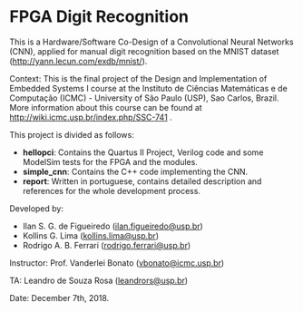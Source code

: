 # FPGA Digit Recognition

This is a Hardware/Software Co-Design of a Convolutional Neural Networks (CNN), applied for manual digit recognition based on the MNIST dataset (http://yann.lecun.com/exdb/mnist/).

Context:
This is the final project of the Design and Implementation of Embedded Systems I course at the Instituto de Ciências Matemáticas e de Computação (ICMC) - University of São Paulo (USP), Sao Carlos, Brazil. More information about this course can be found at http://wiki.icmc.usp.br/index.php/SSC-741 .

This project is divided as follows:
* __hellopci__: Contains the Quartus II Project, Verilog code and some ModelSim tests for the FPGA and the modules.
* __simple\_cnn__: Contains the C++ code implementing the CNN.
* __report__: Written in portuguese, contains detailed description and references for the whole development process.

Developed by:
* Ilan S. G. de Figueiredo (ilan.figueiredo@usp.br)
* Kollins G. Lima (kollins.lima@usp.br) 
* Rodrigo A. B. Ferrari (rodrigo.ferrari@usp.br)

Instructor: Prof. Vanderlei Bonato (vbonato@icmc.usp.br)

TA: Leandro de Souza Rosa (leandrors@usp.br)

Date: December 7th, 2018.
